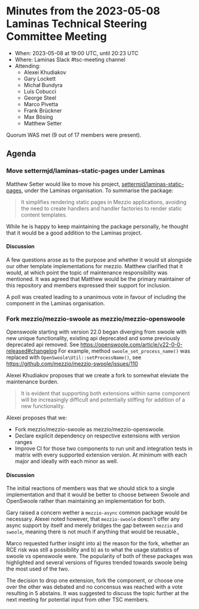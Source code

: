 # Minutes from the 2023-05-08 Laminas Technical Steering Committee Meeting

- When: 2023-05-08 at 19:00 UTC, until 20:23 UTC
- Where: Laminas Slack #tsc-meeting channel
- Attending:
  - Alexei Khudiakov
  - Gary Lockett
  - Michał Bundyra
  - Luís Cobucci
  - George Steel
  - Marco Pivetta
  - Frank Brückner
  - Max Bösing
  - Matthew Setter

Quorum WAS met (9 out of 17 members were present).

## Agenda
### Move settermjd/laminas-static-pages under Laminas

Matthew Setter would like to move his project, [settermjd/laminas-static-pages](https://github.com/settermjd/laminas-static-pages), under the Laminas organisation. To summarise the package:

> It simplifies rendering static pages in Mezzio applications, avoiding the need to create handlers and handler factories to render static content templates.

While he is happy to keep maintaining the package personally, he thought that it would be a good addition to the Laminas project.

#### Discussion

A few questions arose as to the purpose and whether it would sit alongside our other template implementations for mezzio. Matthew clarified that it would, at which point the topic of
maintenance responsibility was mentioned. It was agreed that Matthew would be the primary maintainer of this repository and members expressed their support for inclusion.

A poll was created leading to a unanimous vote in favour of including the component in the Laminas organisation.

### Fork mezzio/mezzio-swoole as mezzio/mezzio-openswoole

Openswoole starting with version 22.0 began diverging from swoole with new unique functionality, existing api deprecated and some previously deprecated api removed. See 
https://openswoole.com/article/v22-0-0-released#changelog For example, method `swoole_set_process_name()` was replaced with `OpenSwoole\Util::setProcessName()`, see 
https://github.com/mezzio/mezzio-swoole/issues/110

Alexei Khudiakov proposes that we create a fork to somewhat eleviate the maintenance burden.

> It is evident that supporting both extensions within same component will be increasingly difficult and potentially stiffing for addition of a new functionality.

Alexei proposes that we:
- Fork mezzio/mezzio-swoole as mezzio/mezzio-openswoole.
- Declare explicit dependency on respective extensions with version ranges
- Improve CI for those two components to run unit and integration tests in matrix with every supported extension version. At minimum with each major and ideally with each minor as well.

#### Discussion

The initial reactions of members was that we should stick to a single implementation and that it would be better to choose between Swoole and OpenSwoole rather than maintaining an
implementation for both.

Gary raised a concern wether a `mezzio-async` common package would be necessary. Alexei noted however, that `mezzio-swoole` doesn't offer any async support by itself and merely bridges the
gap between `mezzio` and `swoole`, meaning there is not much if anything that would be reusable.,

Marco requested further insight into a) the reason for the fork, whether an RCE risk was still a possibility and b) as to what the usage statistics of swoole vs openswoole were. The popularity
of both of these packages was highlighted and several versions of figures trended towards swoole being the most used of the two.

The decision to drop one extension, fork the component, or choose one over the other was debated and no concensus was reached with a vote resulting in 5 abstains. It was suggested to discuss
the topic further at the next meeting for potential input from other TSC members.
